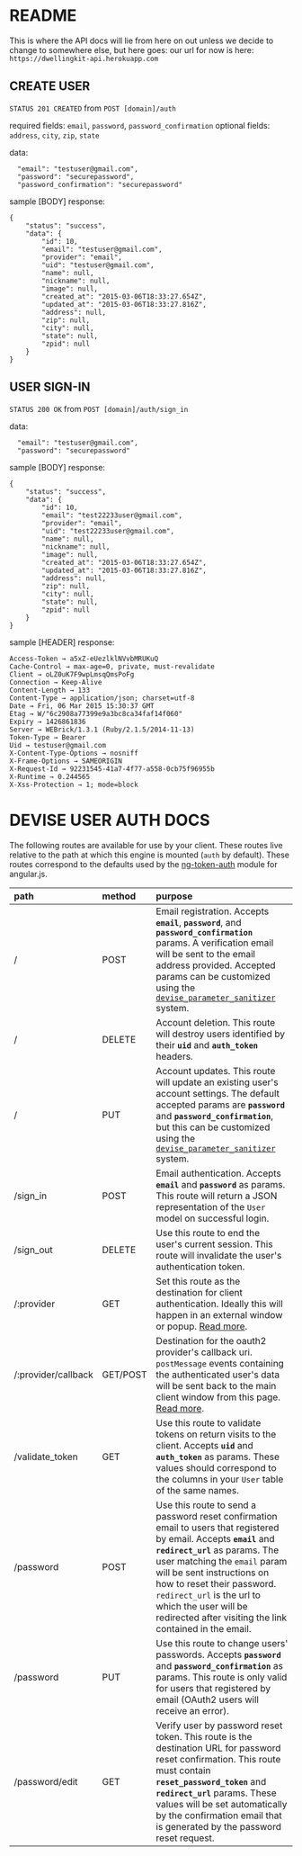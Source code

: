README
======

This is where the API docs will lie from here on out unless we decide to change
to somewhere else, but here goes:
our url for now is here: `https://dwellingkit-api.herokuapp.com`

CREATE USER
-----------
`STATUS 201 CREATED`
from
`POST [domain]/auth`

required fields: `email`, `password`, `password_confirmation`
optional fields: `address`, `city`, `zip`, `state`

data:
```
  "email": "testuser@gmail.com",
  "password": "securepassword",
  "password_confirmation": "securepassword"
```

sample [BODY] response:
```
{
    "status": "success",
    "data": {
        "id": 10,
        "email": "testuser@gmail.com",
        "provider": "email",
        "uid": "testuser@gmail.com",
        "name": null,
        "nickname": null,
        "image": null,
        "created_at": "2015-03-06T18:33:27.654Z",
        "updated_at": "2015-03-06T18:33:27.816Z",
        "address": null,
        "zip": null,
        "city": null,
        "state": null,
        "zpid": null
    }
}
```


USER SIGN-IN
-----------
`STATUS 200 OK`
from
`POST [domain]/auth/sign_in`

data:
```
  "email": "testuser@gmail.com",
  "password": "securepassword"
```

sample [BODY] response:
```
{
    "status": "success",
    "data": {
        "id": 10,
        "email": "test22233user@gmail.com",
        "provider": "email",
        "uid": "test22233user@gmail.com",
        "name": null,
        "nickname": null,
        "image": null,
        "created_at": "2015-03-06T18:33:27.654Z",
        "updated_at": "2015-03-06T18:33:27.816Z",
        "address": null,
        "zip": null,
        "city": null,
        "state": null,
        "zpid": null
    }
}
```

sample [HEADER] response:
```
Access-Token → a5xZ-eUezlklNVvbMRUKuQ
Cache-Control → max-age=0, private, must-revalidate
Client → oLZ0uK7F9wpLmsqQmsPoFg
Connection → Keep-Alive
Content-Length → 133
Content-Type → application/json; charset=utf-8
Date → Fri, 06 Mar 2015 15:30:37 GMT
Etag → W/"6c2908a77399e9a3bc8ca34faf14f060"
Expiry → 1426861836
Server → WEBrick/1.3.1 (Ruby/2.1.5/2014-11-13)
Token-Type → Bearer
Uid → testuser@gmail.com
X-Content-Type-Options → nosniff
X-Frame-Options → SAMEORIGIN
X-Request-Id → 92231545-41a7-4f77-a558-0cb75f96955b
X-Runtime → 0.244565
X-Xss-Protection → 1; mode=block
```

DEVISE USER AUTH DOCS
=====================
The following routes are available for use by your client. These routes live relative to the path at which this engine is mounted (`auth` by default). These routes correspond to the defaults used by the [ng-token-auth](https://github.com/lynndylanhurley/ng-token-auth) module for angular.js.

| path | method | purpose |
|:-----|:-------|:--------|
| /    | POST   | Email registration. Accepts **`email`**, **`password`**, and **`password_confirmation`** params. A verification email will be sent to the email address provided. Accepted params can be customized using the [`devise_parameter_sanitizer`](https://github.com/plataformatec/devise#strong-parameters) system. |
| / | DELETE | Account deletion. This route will destroy users identified by their **`uid`** and **`auth_token`** headers. |
| / | PUT | Account updates. This route will update an existing user's account settings. The default accepted params are **`password`** and **`password_confirmation`**, but this can be customized using the [`devise_parameter_sanitizer`](https://github.com/plataformatec/devise#strong-parameters) system. |
| /sign_in | POST | Email authentication. Accepts **`email`** and **`password`** as params. This route will return a JSON representation of the `User` model on successful login. |
| /sign_out | DELETE | Use this route to end the user's current session. This route will invalidate the user's authentication token. |
| /:provider | GET | Set this route as the destination for client authentication. Ideally this will happen in an external window or popup. [Read more](#omniauth-authentication). |
| /:provider/callback | GET/POST | Destination for the oauth2 provider's callback uri. `postMessage` events containing the authenticated user's data will be sent back to the main client window from this page. [Read more](#omniauth-authentication). |
| /validate_token | GET | Use this route to validate tokens on return visits to the client. Accepts **`uid`** and **`auth_token`** as params. These values should correspond to the columns in your `User` table of the same names. |
| /password | POST | Use this route to send a password reset confirmation email to users that registered by email. Accepts **`email`** and **`redirect_url`** as params. The user matching the `email` param will be sent instructions on how to reset their password. `redirect_url` is the url to which the user will be redirected after visiting the link contained in the email. |
| /password | PUT | Use this route to change users' passwords. Accepts **`password`** and **`password_confirmation`** as params. This route is only valid for users that registered by email (OAuth2 users will receive an error). |
| /password/edit | GET | Verify user by password reset token. This route is the destination URL for password reset confirmation. This route must contain **`reset_password_token`** and **`redirect_url`** params. These values will be set automatically by the confirmation email that is generated by the password reset request. |

